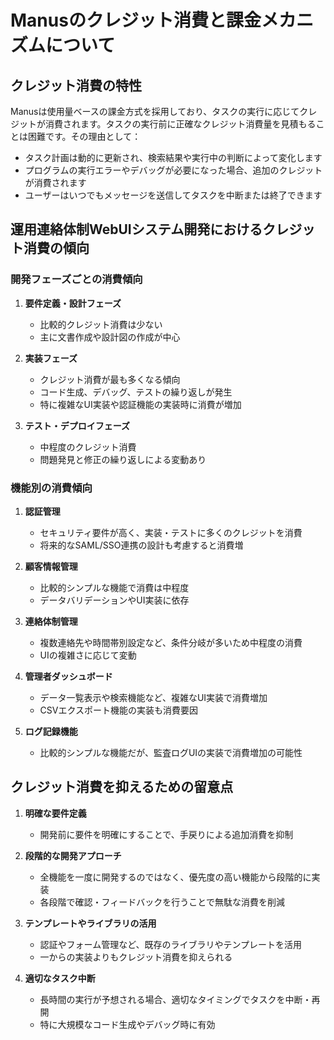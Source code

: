 # Manusのクレジット消費と課金メカニズムについて

## クレジット消費の特性

Manusは使用量ベースの課金方式を採用しており、タスクの実行に応じてクレジットが消費されます。タスクの実行前に正確なクレジット消費量を見積もることは困難です。その理由として：

- タスク計画は動的に更新され、検索結果や実行中の判断によって変化します
- プログラムの実行エラーやデバッグが必要になった場合、追加のクレジットが消費されます
- ユーザーはいつでもメッセージを送信してタスクを中断または終了できます

## 運用連絡体制WebUIシステム開発におけるクレジット消費の傾向

### 開発フェーズごとの消費傾向

1. **要件定義・設計フェーズ**
   - 比較的クレジット消費は少ない
   - 主に文書作成や設計図の作成が中心

2. **実装フェーズ**
   - クレジット消費が最も多くなる傾向
   - コード生成、デバッグ、テストの繰り返しが発生
   - 特に複雑なUI実装や認証機能の実装時に消費が増加

3. **テスト・デプロイフェーズ**
   - 中程度のクレジット消費
   - 問題発見と修正の繰り返しによる変動あり

### 機能別の消費傾向

1. **認証管理**
   - セキュリティ要件が高く、実装・テストに多くのクレジットを消費
   - 将来的なSAML/SSO連携の設計も考慮すると消費増

2. **顧客情報管理**
   - 比較的シンプルな機能で消費は中程度
   - データバリデーションやUI実装に依存

3. **連絡体制管理**
   - 複数連絡先や時間帯別設定など、条件分岐が多いため中程度の消費
   - UIの複雑さに応じて変動

4. **管理者ダッシュボード**
   - データ一覧表示や検索機能など、複雑なUI実装で消費増加
   - CSVエクスポート機能の実装も消費要因

5. **ログ記録機能**
   - 比較的シンプルな機能だが、監査ログUIの実装で消費増加の可能性

## クレジット消費を抑えるための留意点

1. **明確な要件定義**
   - 開発前に要件を明確にすることで、手戻りによる追加消費を抑制

2. **段階的な開発アプローチ**
   - 全機能を一度に開発するのではなく、優先度の高い機能から段階的に実装
   - 各段階で確認・フィードバックを行うことで無駄な消費を削減

3. **テンプレートやライブラリの活用**
   - 認証やフォーム管理など、既存のライブラリやテンプレートを活用
   - 一からの実装よりもクレジット消費を抑えられる

4. **適切なタスク中断**
   - 長時間の実行が予想される場合、適切なタイミングでタスクを中断・再開
   - 特に大規模なコード生成やデバッグ時に有効
